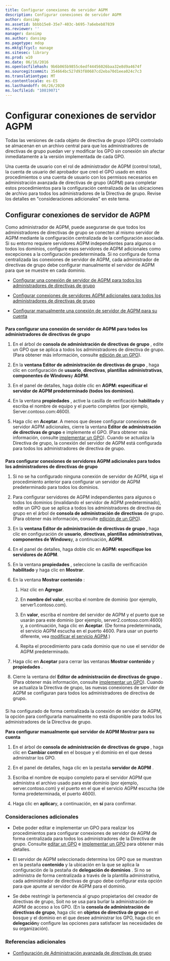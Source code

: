 ```yaml
---
title: Configurar conexiones de servidor AGPM
description: Configurar conexiones de servidor AGPM
author: dansimp
ms.assetid: bbbb15e8-35e7-403c-b695-7a6ebeb87839
ms.reviewer: ''
manager: dansimp
ms.author: dansimp
ms.pagetype: mdop
ms.mktglfcycl: manage
ms.sitesec: library
ms.prod: w10
ms.date: 06/16/2016
ms.openlocfilehash: 9b6b065b9855c6edf44456026baa32e8d9a4674f
ms.sourcegitcommit: 354664bc527d93f80687cd2eba70d1eea024c7c3
ms.translationtype: MT
ms.contentlocale: es-ES
ms.lasthandoff: 06/26/2020
ms.locfileid: "10819071"
---
```

# Configurar conexiones de servidor AGPM


Todas las versiones de cada objeto de directiva de grupo (GPO) controlado se almacenan en un archivo central para que los administradores de directivas de grupo puedan ver y modificar los GPO sin conexión sin afectar inmediatamente a la versión implementada de cada GPO.

Una cuenta de usuario con el rol de administrador de AGPM (control total), la cuenta de usuario del aprobador que creó el GPO usado en estos procedimientos o una cuenta de usuario con los permisos necesarios en administración avanzada de directivas de grupo (AGPM) para completar estos procedimientos para la configuración centralizada de las ubicaciones de archivo para todos los administradores de la Directiva de grupo. Revise los detalles en "consideraciones adicionales" en este tema.

## Configurar conexiones de servidor de AGPM


Como administrador de AGPM, puede asegurarse de que todos los administradores de directivas de grupo se conecten al mismo servidor de AGPM mediante la configuración centralizada de la configuración asociada. Si su entorno requiere servidores AGPM independientes para algunos o todos los dominios, configure esos servidores de AGPM adicionales como excepciones a la configuración predeterminada. Si no configura de forma centralizada las conexiones de servidor de AGPM, cada administrador de directivas de grupo debe configurar manualmente el servidor de AGPM para que se muestre en cada dominio.

-   [Configurar una conexión de servidor de AGPM para todos los administradores de directivas de grupo](#bkmk-defaultarchiveloc)

-   [Configurar conexiones de servidores AGPM adicionales para todos los administradores de directivas de grupo](#bkmk-additionalarchiveloc)

-   [Configurar manualmente una conexión de servidor de AGPM para su cuenta](#bkmk-manuallyconfigurearchiveloc)

### <a href="" id="bkmk-defaultarchiveloc"></a>

**Para configurar una conexión de servidor de AGPM para todos los administradores de directivas de grupo**

1.  En el árbol de **consola de administración de directivas de grupo** , edite un GPO que se aplica a todos los administradores de directiva de grupo. (Para obtener más información, consulte [edición de un GPO](editing-a-gpo-agpm40.md)).

2.  En la **ventana Editor de administración de directivas de grupo** , haga clic en configuración de **usuario**, **directivas**, **plantillas administrativas**, **componentes de Windows**y **AGPM**.

3.  En el panel de detalles, haga doble clic en **AGPM: especificar el servidor de AGPM predeterminado (todos los dominios)**.

4.  En la ventana **propiedades** , active la casilla de verificación **habilitado** y escriba el nombre de equipo y el puerto completos (por ejemplo, Server.contoso.com:4600).

5.  Haga clic en **Aceptar**. A menos que desee configurar conexiones de servidor AGPM adicionales, cierre la ventana **Editor de administración de directivas de grupo** e implemente el GPO. (Para obtener más información, consulte [implementar un GPO](deploy-a-gpo-agpm40.md)). Cuando se actualiza la Directiva de grupo, la conexión del servidor de AGPM está configurada para todos los administradores de directiva de grupo.

### <a href="" id="bkmk-additionalarchiveloc"></a>

**Para configurar conexiones de servidores AGPM adicionales para todos los administradores de directivas de grupo**

1.  Si no se ha configurado ninguna conexión de servidor de AGPM, siga el procedimiento anterior para configurar un servidor de AGPM predeterminado para todos los dominios.

2.  Para configurar servidores de AGPM independientes para algunos o todos los dominios (invalidando el servidor de AGPM predeterminado), edite un GPO que se aplica a todos los administradores de directiva de grupo en el árbol de **consola de administración de directivas** de grupo. (Para obtener más información, consulte [edición de un GPO](editing-a-gpo-agpm40.md)).

3.  En la **ventana Editor de administración de directivas de grupo** , haga clic en configuración de **usuario**, **directivas**, **plantillas administrativas**, **componentes de Windows**y, a continuación, **AGPM**.

4.  En el panel de detalles, haga doble clic en **AGPM: especifique los servidores de AGPM**.

5.  En la ventana **propiedades** , seleccione la casilla de verificación **habilitado** y haga clic en **Mostrar**.

6.  En la ventana **Mostrar contenido** :

    1.  Haz clic en **Agregar**.

    2.  En **nombre del valor**, escriba el nombre de dominio (por ejemplo, server1.contoso.com).

    3.  En **valor**, escriba el nombre del servidor de AGPM y el puerto que se usarán para este dominio (por ejemplo, server2.contoso.com:4600) y, a continuación, haga clic en **Aceptar**. (De forma predeterminada, el servicio AGPM escucha en el puerto 4600. Para usar un puerto diferente, vea [modificar el servicio AGPM](modify-the-agpm-service-agpm40.md).)

    4.  Repita el procedimiento para cada dominio que no use el servidor de AGPM predeterminado.

7.  Haga clic en **Aceptar** para cerrar las ventanas **Mostrar contenido** y **propiedades** .

8.  Cierre la ventana del **Editor de administración de directivas de grupo** . (Para obtener más información, consulte [implementar un GPO](deploy-a-gpo-agpm40.md)). Cuando se actualiza la Directiva de grupo, las nuevas conexiones de servidor de AGPM se configuran para todos los administradores de directiva de grupo.

### <a href="" id="bkmk-manuallyconfigurearchiveloc"></a>

Si ha configurado de forma centralizada la conexión de servidor de AGPM, la opción para configurarla manualmente no está disponible para todos los administradores de la Directiva de grupo.

**Para configurar manualmente qué servidor de AGPM Mostrar para su cuenta**

1.  En el árbol de **consola de administración de directivas de grupo** , haga clic en **Cambiar control** en el bosque y el dominio en el que desea administrar los GPO.

2.  En el panel de detalles, haga clic en la pestaña **servidor de AGPM** .

3.  Escriba el nombre de equipo completo para el servidor AGPM que administra el archivo usado para este dominio (por ejemplo, server.contoso.com) y el puerto en el que el servicio AGPM escucha (de forma predeterminada, el puerto 4600).

4.  Haga clic en **aplicar**y, a continuación, en **sí** para confirmar.

### Consideraciones adicionales

-   Debe poder editar e implementar un GPO para realizar los procedimientos para configurar conexiones de servidor de AGPM de forma centralizada para todos los administradores de la Directiva de grupo. Consulte [editar un GPO](editing-a-gpo-agpm40.md) e [implementar un GPO](deploy-a-gpo-agpm40.md) para obtener más detalles.

-   El servidor de AGPM seleccionado determina los GPO que se muestran en la pestaña **contenido** y la ubicación en la que se aplica la configuración de la pestaña de **delegación de dominios** . Si no se administra de forma centralizada a través de la plantilla administrativa, cada administrador de directivas de grupo debe configurar esta opción para que apunte al servidor de AGPM para el dominio.

-   Se debe restringir la pertenencia al grupo propietarios del creador de directivas de grupo, Soit no se usa para burlar la administración de AGPM de acceso a los GPO. (En la **consola de administración de directivas de grupo**, haga clic en **objetos de directiva de grupo** en el bosque y el dominio en el que desee administrar los GPO, haga clic en **delegación**y configure las opciones para satisfacer las necesidades de su organización).

### Referencias adicionales

-   [Configuración de Administración avanzada de directivas de grupo](configuring-advanced-group-policy-management-agpm40.md)

 

 






